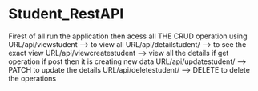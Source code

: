 # Student_RestAPI
Firest of all run the application then 
acess all THE CRUD operation using 
URL/api/viewstudent --> to view all
URL/api/detailstudent/<id> --> to see the exact view
URL/api/viewcreatestudent --> view all the details if get operation if post then it is creating new data
URL/api/updatestudent/<id> --> PATCH to update the details 
URL/api/deletestudent/<id> --> DELETE to delete the operations
